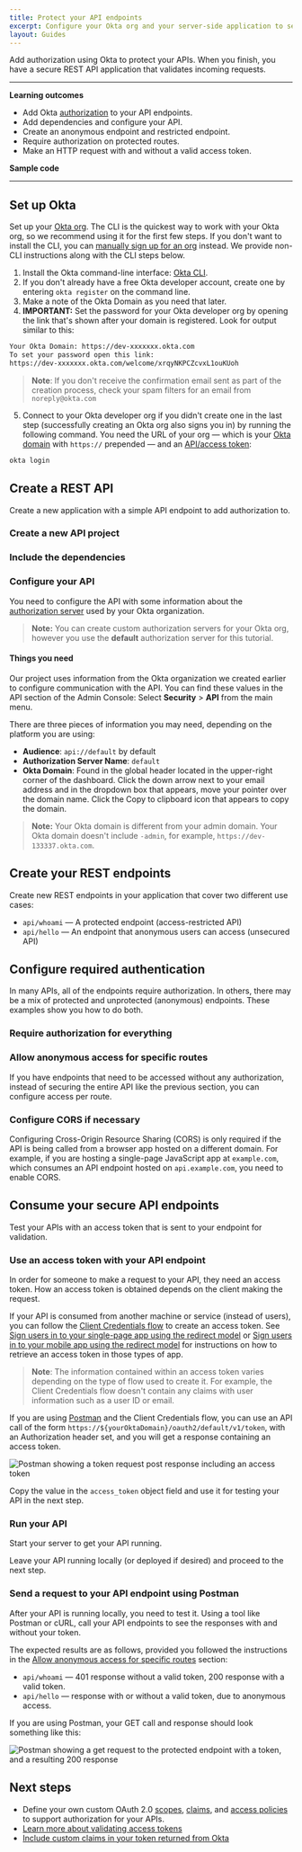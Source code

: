 ```yaml
---
title: Protect your API endpoints
excerpt: Configure your Okta org and your server-side application to secure your API endpoints.
layout: Guides
---
```


Add authorization using Okta to protect your APIs. When you finish, you have a secure REST API application that validates incoming requests.

---

**Learning outcomes**

* Add Okta [authorization](https://www.okta.com/identity-101/authentication-vs-authorization/) to your API endpoints.
* Add dependencies and configure your API.
* Create an anonymous endpoint and restricted endpoint.
* Require authorization on protected routes.
* Make an HTTP request with and without a valid access token.

**Sample code**

<StackSnippet snippet="samplecode" />

---

## Set up Okta

Set up your [Okta org](/docs/concepts/okta-organizations/). The CLI is the quickest way to work with your Okta org, so we recommend using it for the first few steps. If you don't want to install the CLI, you can [manually sign up for an org](https://developer.okta.com/signup/) instead. We provide non-CLI instructions along with the CLI steps below.

1. Install the Okta command-line interface: [Okta CLI](https://cli.okta.com/).
2. If you don't already have a free Okta developer account, create one by entering `okta register` on the command line.
3. Make a note of the Okta Domain as you need that later.
4. **IMPORTANT:** Set the password for your Okta developer org by opening the link that's shown after your domain is registered. Look for output similar to this:

```txt
Your Okta Domain: https://dev-xxxxxxx.okta.com
To set your password open this link:
https://dev-xxxxxxx.okta.com/welcome/xrqyNKPCZcvxL1ouKUoh
```

> **Note**: If you don't receive the confirmation email sent as part of the creation process, check your spam filters for an email from `noreply@okta.com`

5. Connect to your Okta developer org if you didn't create one in the last step (successfully creating an Okta org also signs you in) by running the following command. You need the URL of your org &mdash; which is your [Okta domain](/docs/guides/find-your-domain/) with `https://` prepended &mdash; and an [API/access token](/docs/guides/create-an-api-token/):

```bash
okta login
```

## Create a REST API

Create a new application with a simple API endpoint to add authorization to.

### Create a new API project

<StackSnippet snippet="createproject" />

### Include the dependencies

<StackSnippet snippet="independ" />

### Configure your API

You need to configure the API with some information about the [authorization server](/docs/guides/customize-authz-server/) used by your Okta organization.

> **Note:** You can create custom authorization servers for your Okta org, however you use the **default** authorization server for this tutorial.

<ApiAmProdWarning />

#### Things you need

Our project uses information from the Okta organization we created earlier to configure communication with the API. You can find these values in the API section of the Admin Console: Select **Security** > **API** from the main menu.

There are three pieces of information you may need, depending on the platform you are using:

* **Audience**: `api://default` by default
* **Authorization Server Name**: `default`
* **Okta Domain**: Found in the global header located in the upper-right corner of the dashboard. Click the down arrow next to your email address and in the dropdown box that appears, move your pointer over the domain name. Click the Copy to clipboard icon that appears to copy the domain.

> **Note:** Your Okta domain is different from your admin domain. Your Okta domain doesn't include `-admin`, for example, `https://dev-133337.okta.com`.

<StackSnippet snippet="configmid" />

## Create your REST endpoints

Create new REST endpoints in your application that cover two different use cases:

* `api/whoami` &mdash; A protected endpoint (access-restricted API)
* `api/hello` &mdash; An endpoint that anonymous users can access (unsecured API)

<StackSnippet snippet="createroute" />

## Configure required authentication

In many APIs, all of the endpoints require authorization. In others, there may be a mix of protected and unprotected (anonymous) endpoints. These examples show you how to do both.

### Require authorization for everything

<StackSnippet snippet="reqautheverything" />

### Allow anonymous access for specific routes

If you have endpoints that need to be accessed without any authorization, instead of securing the entire API like the previous section, you can configure access per route.

<StackSnippet snippet="reqauthspecific" />

### Configure CORS if necessary

Configuring Cross-Origin Resource Sharing (CORS) is only required if the API is being called from a browser app hosted on a different domain. For example, if you are hosting a single-page JavaScript app at `example.com`, which consumes an API endpoint hosted on `api.example.com`, you need to enable CORS.

<StackSnippet snippet="configcors" />

## Consume your secure API endpoints

Test your APIs with an access token that is sent to your endpoint for validation.

### Use an access token with your API endpoint

In order for someone to make a request to your API, they need an access token. How an access token is obtained depends on the client making the request.

If your API is consumed from another machine or service (instead of users), you can follow the [Client Credentials flow](/docs/guides/implement-grant-type/clientcreds/main/) to create an access token. See [Sign users in to your single-page app using the redirect model](/docs/guides/sign-into-spa-redirect/) or [Sign users in to your mobile app using the redirect model](/docs/guides/sign-into-mobile-app-redirect/) for instructions on how to retrieve an access token in those types of app.

> **Note**: The information contained within an access token varies depending on the type of flow used to create it. For example, the Client Credentials flow doesn't contain any claims with user information such as a user ID or email.

If you are using [Postman](/code/rest/) and the Client Credentials flow, you can use an API call of the form `https://${yourOktaDomain}/oauth2/default/v1/token`, with an Authorization header set, and you will get a response containing an access token.

![Postman showing a token request post response including an access token](/img/postman-post-response.png)

Copy the value in the `access_token` object field and use it for testing your API in the next step.

### Run your API

Start your server to get your API running.

<StackSnippet snippet="testapp" />

Leave your API running locally (or deployed if desired) and proceed to the next step.

### Send a request to your API endpoint using Postman

After your API is running locally, you need to test it. Using a tool like Postman or cURL, call your API endpoints to see the responses with and without your token.

<StackSnippet snippet="request" />

The expected results are as follows, provided you followed the instructions in the [Allow anonymous access for specific routes](#allow-anonymous-access-for-specific-routes) section:

* `api/whoami` &mdash; 401 response without a valid token, 200 response with a valid token.
* `api/hello` &mdash; response with or without a valid token, due to anonymous access.

If you are using Postman, your GET call and response should look something like this:

![Postman showing a get request to the protected endpoint with a token, and a resulting 200 response](/img/postman-get-response.png)

## Next steps

* Define your own custom OAuth 2.0 [scopes](/docs/guides/customize-authz-server/main/#create-scopes), [claims](/docs/guides/customize-authz-server/main/#create-claims), and [access policies](/docs/guides/customize-authz-server/main/#create-access-policies) to support authorization for your APIs.
* [Learn more about validating access tokens](/docs/guides/validate-access-tokens/dotnet/main/)
* [Include custom claims in your token returned from Okta](/docs/guides/customize-tokens-returned-from-okta/-/main/)

<StackSnippet snippet="specificlinks" />
